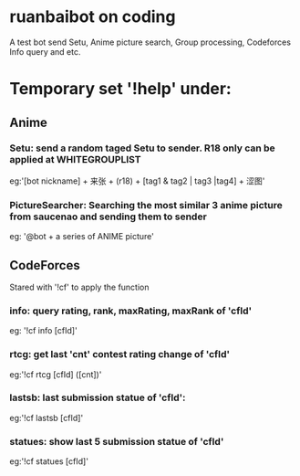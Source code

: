 # ruanbaibot on coding
A test bot send Setu, Anime picture search, Group processing, Codeforces Info query and etc. 

# Temporary set '!help' under:


## Anime

### Setu: send a random taged Setu to sender. R18 only can be applied at WHITEGROUPLIST

eg:'[bot nickname] + 来张 + (r18) + [tag1 & tag2 | tag3 |tag4]  + 涩图'


### PictureSearcher: Searching the most similar 3 anime picture from saucenao and sending them to sender

eg: '@bot + a series of ANIME picture'


## CodeForces

Stared with '!cf' to apply the function


### info: query rating, rank, maxRating, maxRank of 'cfId'

eg: '!cf info [cfId]'


### rtcg: get last 'cnt' contest rating change of 'cfId'

eg:'!cf rtcg [cfId] ([cnt])'


### lastsb: last submission statue of 'cfId':
    
eg:'!cf lastsb [cfId]'


### statues: show last 5 submission statue of 'cfId'

eg:'!cf statues [cfId]'



